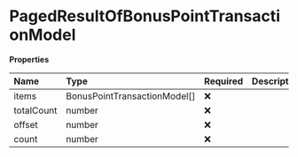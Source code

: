# PagedResultOfBonusPointTransactionModel

**Properties**

| Name       | Type                         | Required | Description |
| :--------- | :--------------------------- | :------- | :---------- |
| items      | BonusPointTransactionModel[] | ❌       |             |
| totalCount | number                       | ❌       |             |
| offset     | number                       | ❌       |             |
| count      | number                       | ❌       |             |
